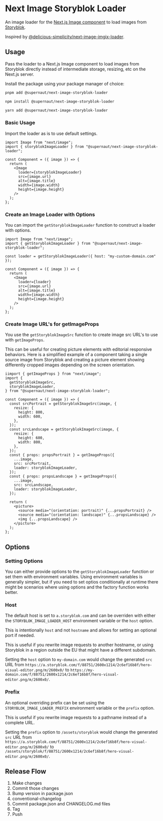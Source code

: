 # Next Image Storyblok Loader

An image loader for the [Next.js Image component](https://nextjs.org/docs/pages/api-reference/components/image) to load images from [Storyblok](https://www.storyblok.com/).

Inspired by [@delicious-simplicity/next-image-imgix-loader](https://github.com/delicious-simplicity/next-image-imgix-loader/).

## Usage

Pass the loader to a Next.js Image component to load images from Storyblok directly instead of intermediate storage, resizing, etc on the Next.js server.

Install the package using your package manager of choice:

```sh
pnpm add @supernaut/next-image-storyblok-loader
```

```sh
npm install @supernaut/next-image-storyblok-loader
```

```sh
yarn add @supernaut/next-image-storyblok-loader
```

### Basic Usage

Import the loader as is to use default settings.

```tsx
import Image from "next/image";
import { storyblokImageLoader } from "@supernaut/next-image-storyblok-loader";

const Component = ({ image }) => {
  return (
    <Image
      loader={storyblokImageLoader}
      src={image.url}
      alt={image.title}
      width={image.width}
      height={image.height}
    />
  );
};
```

### Create an Image Loader with Options

You can import the `getStoryblokImageLoader` function to construct a loader with options.

```tsx
import Image from "next/image";
import { getStoryblokImageLoader } from "@supernaut/next-image-storyblok-loader";

const loader = getStoryblokImageLoader({ host: "my-custom-domain.com" });

const Component = ({ image }) => {
  return (
    <Image
      loader={loader}
      src={image.url}
      alt={image.title}
      width={image.width}
      height={image.height}
    />
  );
};
```

### Create Image URL's for getImageProps

You use the `getStoryblokImageSrc` function to create image src URL's to use with `getImageProps`.

This can be useful for creating picture elements with editorial responsive behaviors. Here is a simplified example of a component taking a single source image from Storyblok and creating a picture element showing differently cropped images depending on the screen orientation.

```tsx
iimport { getImageProps } from "next/image";
import {
  getStoryblokImageSrc,
  storyblokImageLoader,
} from "@supernaut/next-image-storyblok-loader";

const Component = ({ image }) => {
  const srcPortrait = getStoryblokImageSrc(image, {
    resize: {
      height: 800,
      width: 600,
    },
  });
  const srcLandscape = getStoryblokImageSrc(image, {
    resize: {
      height: 600,
      width: 800,
    },
  });
  const { props: propsPortrait } = getImageProps({
    ...image,
    src: srcPortrait,
    loader: storyblokImageLoader,
  });
  const { props: propsLandscape } = getImageProps({
    ...image,
    src: srcLandscape,
    loader: storyblokImageLoader,
  });

  return (
    <picture>
      <source media="(orientation: portrait)" {...propsPortrait} />
      <source media="(orientation: landscape)" {...propsLandscape} />
      <img {...propsLandscape} />
    </picture>
  );
};

```

## Options

### Setting Options

You can either provide options to the `getStoryblokImageLoader` function or set them with environment variables. Using environment variables is generally simpler, but if you need to set optios conditionally at runtime there might be scenarios where using options and the factory function works better.

### Host

The default host is set to `a.storyblok.com` and can be overriden with either the `STORYBLOK_IMAGE_LOADER_HOST` environment variable or the `host` option.

This is intentionally `host` and not `hostname` and allows for setting an optional port if needed.

This is useful if you rewrite image requests to another hostname, or using Storyblok in a region outside the EU that might have a different subdomain.

Setting the `host` option to `my-domain.com` would change the generated `src` URL from `https://a.storyblok.com/f/88751/2600x1214/2c6ef16b8f/hero-visual-editor.png/m/2600x0/` to `https://my-domain.com/f/88751/2600x1214/2c6ef16b8f/hero-visual-editor.png/m/2600x0/`.

### Prefix

An optional overriding prefix can be set using the `STORYBLOK_IMAGE_LOADER_PREFIX` environment variable or the `prefix` option.

This is useful if you rewrite image requests to a pathname instead of a complete URL.

Setting the `prefix` option to `/assets/storyblok` would change the generated `src` URL from `https://a.storyblok.com/f/88751/2600x1214/2c6ef16b8f/hero-visual-editor.png/m/2600x0/` to `/assets/storyblok/f/88751/2600x1214/2c6ef16b8f/hero-visual-editor.png/m/2600x0/`.

## Release Flow

1. Make changes
2. Commit those changes
3. Bump version in package.json
4. conventional-changelog
5. Commit package.json and CHANGELOG.md files
6. Tag
7. Push
